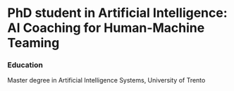 # PhD student in Artificial Intelligence: AI Coaching for Human-Machine Teaming

### Education
Master degree in Artificial Intelligence Systems, University of Trento

